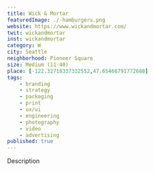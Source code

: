 ```yaml
---
title: Wick & Mortar
featuredImage: ./-hamburgers.png
website: https://www.wickandmortar.com/
twit: wickandmortar
inst: wickandmortar
category: W
city: Seattle
neighborhood: Pioneer Square
size: Medium (11-40)
place: [-122.32718337332552,47.65466791772688]
tags:
    - branding
    - strategy
    - packaging
    - print
    - ux/ui
    - engineering
    - photography
    - video
    - advertising
published: true
---
```


Description
